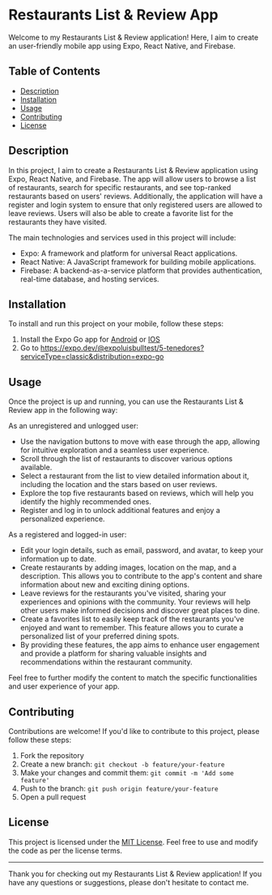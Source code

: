 # Restaurants List & Review App

Welcome to my Restaurants List & Review application! Here, I aim to create an user-friendly mobile app using Expo, React Native, and Firebase.

## Table of Contents
- [Description](#description)
- [Installation](#installation)
- [Usage](#usage)
- [Contributing](#contributing)
- [License](#license)

## Description
In this project, I aim to create a Restaurants List & Review application using Expo, React Native, and Firebase. The app will allow users to browse a list of restaurants, search for specific restaurants, and see top-ranked restaurants based on users' reviews. Additionally, the application will have a register and login system to ensure that only registered users are allowed to leave reviews. Users will also be able to create a favorite list for the restaurants they have visited.

The main technologies and services used in this project will include:
- Expo: A framework and platform for universal React applications.
- React Native: A JavaScript framework for building mobile applications.
- Firebase: A backend-as-a-service platform that provides authentication, real-time database, and hosting services.

## Installation
To install and run this project on your mobile, follow these steps:

1. Install the Expo Go app for [Android](https://play.google.com/store/apps/details?id=host.exp.exponent&referrer=www&pli=1) or [IOS](https://apps.apple.com/app/apple-store/id982107779)
2. Go to https://expo.dev/@expoluisbulltest/5-tenedores?serviceType=classic&distribution=expo-go

## Usage
Once the project is up and running, you can use the Restaurants List & Review app in the following way:

As an unregistered and unlogged user:

- Use the navigation buttons to move with ease through the app, allowing for intuitive exploration and a seamless user experience.
- Scroll through the list of restaurants to discover various options available.
- Select a restaurant from the list to view detailed information about it, including the location and the stars based on user reviews.
- Explore the top five restaurants based on reviews, which will help you identify the highly recommended ones.
- Register and log in to unlock additional features and enjoy a personalized experience.

As a registered and logged-in user:
- Edit your login details, such as email, password, and avatar, to keep your information up to date.
- Create restaurants by adding images, location on the map, and a description. This allows you to contribute to the app's content and share information about new and exciting dining options.
- Leave reviews for the restaurants you've visited, sharing your experiences and opinions with the community. Your reviews will help other users make informed decisions and discover great places to dine.
- Create a favorites list to easily keep track of the restaurants you've enjoyed and want to remember. This feature allows you to curate a personalized list of your preferred dining spots.
- By providing these features, the app aims to enhance user engagement and provide a platform for sharing valuable insights and recommendations within the restaurant community.

Feel free to further modify the content to match the specific functionalities and user experience of your app.

## Contributing
Contributions are welcome! If you'd like to contribute to this project, please follow these steps:
1. Fork the repository
2. Create a new branch: `git checkout -b feature/your-feature`
3. Make your changes and commit them: `git commit -m 'Add some feature'`
4. Push to the branch: `git push origin feature/your-feature`
5. Open a pull request

## License
This project is licensed under the [MIT License](LICENSE). Feel free to use and modify the code as per the license terms.

---

Thank you for checking out my Restaurants List & Review application! If you have any questions or suggestions, please don't hesitate to contact me.
